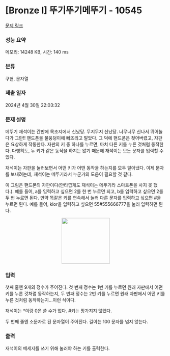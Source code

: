 # [Bronze I] 뚜기뚜기메뚜기 - 10545 

[문제 링크](https://www.acmicpc.net/problem/10545) 

### 성능 요약

메모리: 14248 KB, 시간: 140 ms

### 분류

구현, 문자열

### 제출 일자

2024년 4월 30일 22:03:32

### 문제 설명

<p>메뚜기 재석이는 간만에 목초지에서 신났당. 무지무지 신났당. 너무너무 신나서 뛰어놀다가 그만!! 핸드폰을 물웅덩이에 빠뜨리고 말았다. 그 덕에 핸드폰은 젖어버렸고, 자판은 요상하게 작동한다. 자판의 키 중 하나를 누르면, 마치 다른 키를 누른 것처럼 동작한다. 다행히도, 두 키가 같은 동작을 하지는 않기 때문에 재석이는 모든 문자를 입력할 수 있다.</p>

<p>재석이는 자판을 눌러보면서 어떤 키가 어떤 동작을 하는지를 모두 알아냈다. 이제 문자를 보내려는데, 재석이는 메뚜기라서 누군가의 도움이 필요할 것 같다.</p>

<p>이 그림은 핸드폰의 자판이다(안타깝게도 재석이는 메뚜기라 스마트폰을 사지 못 했다.). 예를 들어, a를 입력하고 싶으면 2를 한 번 누르면 되고, b를 입력하고 싶으면 2를 두 번 누르면 된다. 만약 똑같은 키를 연속해서 눌러 다른 문자를 입력하고 싶으면 #을 누르면 된다. 예를 들어, klor을 입력하고 싶으면 55#555666777을 눌러 입력하면 된다. </p>

<p style="text-align:center"><img alt="" src="https://www.acmicpc.net/upload/images2/keyboard(1).png" style="height:144px; width:151px"></p>

### 입력 

 <p>첫째 줄엔 9개의 정수가 주어진다. 첫 번째 정수는 1번 키를 누르면 원래 자판에서 어떤 키를 누른 것처럼 동작하는지, 두 번째 정수는 2번 키를 누르면 원래 자판에서 어떤 키를 누른 것처럼 동작하는지...이런 식이다. </p>

<p>재석이는 *이랑 0은 쓸 수가 없다. #키는 망가지지 않았다.</p>

<p>두 번째 줄엔 소문자로 된 문자열이 주어진다. 길이는 100 문자를 넘지 않는다.</p>

### 출력 

 <p>재석이의 메세지를 쓰기 위해 눌러야 하는 키를 출력한다.</p>

